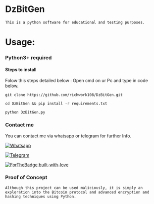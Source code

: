 # DzBitGen
```
This is a python software for educational and testing purposes.
```
# Usage:
### Python3+ required
#### Steps to install
Folow this steps detailed below : Open cmd on ur Pc and type in code below.
```
git clone https://github.com/richwork108/DzBitGen.git
```
```
cd DzBitGen && pip install -r requirements.txt
```
```
python DzBitGen.py
```
### Contact me
You can contact me via whatsapp or telegram for further Info. 


[![Whatsapp](https://th.bing.com/th/id/R.7f7d7ba05c17c4067800ae3f673d35eb?rik=21jYBcaA3symfA&pid=ImgRaw&r=0)](https://wa.me/message/JNU45MJH7RTZA1/)

[![Telegram](https://th.bing.com/th/id/R.8f779cb02753d9eb4c635166c8e4de39?rik=iD%2fu5qlqm9VlIw&pid=ImgRaw&r=0)](https://t.me/dz_hack/)

[![ForTheBadge built-with-love](http://ForTheBadge.com/images/badges/built-with-love.svg)](/)





### Proof of Concept
```
Although this project can be used maliciously, it is simply an 
exploration into the Bitcoin protocol and advanced encryption and 
hashing techniques using Python.
```
